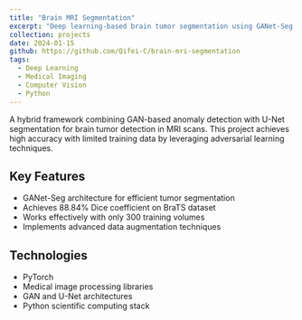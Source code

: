 ```yaml
---
title: "Brain MRI Segmentation"
excerpt: "Deep learning-based brain tumor segmentation using GANet-Seg architecture for medical image analysis"
collection: projects
date: 2024-01-15
github: https://github.com/Qifei-C/brain-mri-segmentation
tags:
  - Deep Learning
  - Medical Imaging
  - Computer Vision
  - Python
---
```


A hybrid framework combining GAN-based anomaly detection with U-Net segmentation for brain tumor detection in MRI scans. This project achieves high accuracy with limited training data by leveraging adversarial learning techniques.

## Key Features
- GANet-Seg architecture for efficient tumor segmentation
- Achieves 88.84% Dice coefficient on BraTS dataset
- Works effectively with only 300 training volumes
- Implements advanced data augmentation techniques

## Technologies
- PyTorch
- Medical image processing libraries
- GAN and U-Net architectures
- Python scientific computing stack